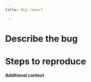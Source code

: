 ```yaml
---
title: Bug report

---
```


# Describe the bug

<!-- Concise description of the bug -->

# Steps to reproduce

<!-- You can provide a snippet that reproduces the bug -->


**Additional context**

<!-- Any extra information related to the bug (if any) -->
